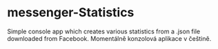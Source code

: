 # messenger-Statistics
Simple console app which creates various statistics from a .json file downloaded from Facebook.
Momentálně konzolová aplikace v češtině.
